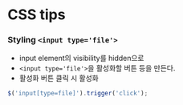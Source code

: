 # CSS tips
### Styling `<input type='file'>`
- input element의 visibility를 hidden으로
- `<input type='file'>`을 활성화할 버튼 등을 만든다.
- 활성화 버튼 클릭 시 활성화
```javascript
$('input[type=file]').trigger('click');
```
